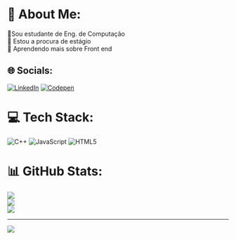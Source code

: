 # 💫 About Me:
🔭Sou estudante de Eng. de Computação<br>👯 Estou a procura de estágio<br>🌱 Aprendendo mais sobre Front end<br>


## 🌐 Socials:
[![LinkedIn](https://img.shields.io/badge/LinkedIn-%230077B5.svg?logo=linkedin&logoColor=white)](https://linkedin.com/in/SarahPaoliello) [![Codepen](https://img.shields.io/badge/Codepen-000000?style=for-the-badge&logo=codepen&logoColor=white)](https://codepen.io/Heymina) 

# 💻 Tech Stack:
![C++](https://img.shields.io/badge/c++-%2300599C.svg?style=flat&logo=c%2B%2B&logoColor=white) ![JavaScript](https://img.shields.io/badge/javascript-%23323330.svg?style=flat&logo=javascript&logoColor=%23F7DF1E) ![HTML5](https://img.shields.io/badge/html5-%23E34F26.svg?style=flat&logo=html5&logoColor=white)
# 📊 GitHub Stats:
![](https://github-readme-stats.vercel.app/api?username=SarahPaoliello&theme=radical&hide_border=false&include_all_commits=false&count_private=false)<br/>
![](https://github-readme-streak-stats.herokuapp.com/?user=SarahPaoliello&theme=radical&hide_border=false)<br/>
![](https://github-readme-stats.vercel.app/api/top-langs/?username=SarahPaoliello&theme=radical&hide_border=false&include_all_commits=false&count_private=false&layout=compact)

---
[![](https://visitcount.itsvg.in/api?id=SarahPaoliello&icon=0&color=0)](https://visitcount.itsvg.in)

<!-- Proudly created with GPRM ( https://gprm.itsvg.in ) -->